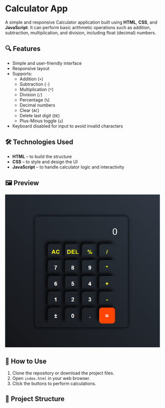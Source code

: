 
# Calculator App

A simple and responsive Calculator application built using **HTML**, **CSS**, and **JavaScript**. It can perform basic arithmetic operations such as addition, subtraction, multiplication, and division, including float (decimal) numbers.

## 🔍 Features

- Simple and user-friendly interface
- Responsive layout
- Supports:
  - Addition (`+`)
  - Subtraction (`-`)
  - Multiplication (`*`)
  - Division (`/`)
  - Percentage (`%`)
  - Decimal numbers
  - Clear (`AC`)
  - Delete last digit (`DE`)
  - Plus-Minus toggle (`±`)
- Keyboard disabled for input to avoid invalid characters

## 🛠️ Technologies Used

- **HTML** – to build the structure
- **CSS** – to style and design the UI
- **JavaScript** – to handle calculator logic and interactivity

## 🖼️ Preview
![Preview](Preview.png)
 

## 🚀 How to Use

1. Clone the repository or download the project files.
2. Open `index.html` in your web browser.
3. Click the buttons to perform calculations.

## 📁 Project Structure

